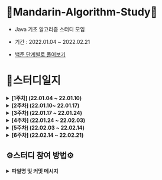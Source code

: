 # 🍊Mandarin-Algorithm-Study🍊

- Java 기초 알고리즘 스터디 모임

- 기간 : 2022.01.04 ~ 2022.02.21

- [백준 단계별로 풀어보기](https://www.acmicpc.net/step)


# 📗스터디일지

<details markdown="1">
<summary><strong>[1주차] (22.01.04 ~ 22.01.10)</strong></summary>

<br/>

**[1주차](https://github.com/Mandarin-Eaters/Mandarin-Algorithm-Study/tree/main/week1) / [회고록](https://github.com/Mandarin-Eaters/Mandarin-Algorithm-Study/blob/main/week1/week1.md)**

|            문제번호              |    문제이름 |      단계           |
| :-----------------------------: |:-----------------------------: |:-----------------------------: |
|[15552번](https://www.acmicpc.net/problem/15552)  |   빠른 A+B | for문 | 


</details>

<details markdown="1">
<summary><strong>[2주차] (22.01.10~ 22.01.17)</strong></summary>

<br/>


**[2주차](https://github.com/Mandarin-Eaters/Mandarin-Algorithm-Study/tree/main/week2) / [회고록](https://github.com/Mandarin-Eaters/Mandarin-Algorithm-Study/blob/main/week2/week2.md)**

|            문제번호              |    문제이름 |      단계           | 
| :-----------------------------: |:-----------------------------: |:-----------------------------: |
| [2941번](https://www.acmicpc.net/problem/2941) |   크로아티아 알파벳  | 문자열 |
| [1316번](https://www.acmicpc.net/problem/1316) |   그룹 단어 체커  | 문자열 | 


</details>

<details markdown="1">
<summary><strong>[3주차] (22.01.17 ~ 22.01.24)</strong></summary>

<br/>

**[3주차](https://github.com/Mandarin-Eaters/Mandarin-Algorithm-Study/tree/main/week3) / [회고록](https://github.com/Mandarin-Eaters/Mandarin-Algorithm-Study/blob/main/week3/week3.md)**

|            문제번호              |    문제이름 |      단계           | 
| :-----------------------------: |:-----------------------------: |:-----------------------------: |
| [10828번](https://www.acmicpc.net/problem/10828)  |   스택|  스택|
| [18258번](https://www.acmicpc.net/problem/18258)  |   큐 2|  큐|


</details>

<details markdown="1">
<summary><strong>[4주차] (22.01.24 ~ 22.02.03)</strong></summary>

<br/>

**[4주차](https://github.com/Mandarin-Eaters/Mandarin-Algorithm-Study/tree/main/week4) / [회고록](https://github.com/Mandarin-Eaters/Mandarin-Algorithm-Study/blob/main/week4/week4.md)**

|            문제번호              |    문제이름 |      단계           | 
| :-----------------------------: |:-----------------------------: |:-----------------------------: |
| [11729번](https://www.acmicpc.net/problem/11729)  |   하노이 탑 이동 순서|  재귀|
| [1920번](https://www.acmicpc.net/problem/1920)  |   수 찾기|  이분 탐색|


</details>

<details markdown="1">
<summary><strong>[5주차] (22.02.03 ~ 22.02.14)</strong></summary>

<br/>

**[5주차](https://github.com/Mandarin-Eaters/Mandarin-Algorithm-Study/tree/main/week5) / [회고록](https://github.com/Mandarin-Eaters/Mandarin-Algorithm-Study/blob/main/week5/week5.md)**

|            문제번호              |    문제이름 |      단계           | 
| :-----------------------------: |:-----------------------------: |:-----------------------------: |
| [23881번](https://www.acmicpc.net/problem/23881)  |   선택 정렬 1 |  알고리즘 수업|
| [23968번](https://www.acmicpc.net/problem/23968)  |   버블 정렬 1|  알고리즘 수업|
| [24051번](https://www.acmicpc.net/problem/24051)  |   삽입 정렬 1|  알고리즘 수업|
| [24060번](https://www.acmicpc.net/problem/24060)  |   병합 정렬 1|  알고리즘 수업|
| [24090번](https://www.acmicpc.net/problem/24090)  |   퀵 정렬 1|  알고리즘 수업|


</details>

<details markdown="1">
<summary><strong>[6주차] (22.02.14 ~ 22.02.21)</strong></summary>

<br/>

**[6주차]() / [회고록]()**

|            문제번호              |    문제이름 |      단계           | 
| :-----------------------------: |:-----------------------------: |:-----------------------------: |
| [1991번](https://www.acmicpc.net/problem/1991)  |   트리 순회 |  이진 트리|


</details>


## ⚙스터디 참여 방법⚙

<details markdown="1">
<summary><strong>파일명 및 커밋 메시지</strong></summary>

- **매 스터디 전 해당 주 깃허브 폴더에 소스코드를 업로드 한다.**

- 주별 소스코드 업로드 위치 및 양식

    - 파일명 및 커밋 메시지 설정
        - 파일명 : **`boj_”번호”_”이름”.java`**
        - 커밋 메시지: **`code: 백준 “번호”번 문제`**
        
    - N주차 스터디폴더 생성 및 md파일 생성
        - 폴더명 : `week”N”`
        - md 파일명 : `week”N”.md`
        - 커밋 내용 : `Update week”N” markdown file`
        - md에는 문제를 풀면서 어려웠던 점이나 공유하고 싶은 내용을 작성
        
    - 예시사진
        
    ![20220111075321](https://user-images.githubusercontent.com/32264455/149455168-70a3e87f-602c-49df-8fb3-57527c5213e1.png)



- 소스코드 업로드 방식
    
    [Git - 커밋 메시지 컨벤션](https://doublesprogramming.tistory.com/256)
    
    - Commit
        1. fork & clone
        2. 소스코드 작성
        3. fetch *merge 후 Pull Request
        
    - Pull Request
        1. 제목은 `“N”주차 완료`로 한다. 
        2. 내용은 기본적으로 파일명과 동일하게 한다.
        3. 느낀 점이나 공유할 부분은 자유롭게 작성
        
    - 예시사진
    
    ![20220110213655](https://user-images.githubusercontent.com/32264455/149455389-34ec73a0-93ae-42e0-8a66-10b40d1f5a92.png)

</details>
